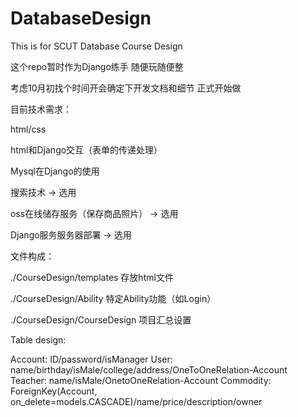 # DatabaseDesign
This is for SCUT Database Course Design

这个repo暂时作为Django练手 随便玩随便整

考虑10月初找个时间开会确定下开发文档和细节 正式开始做

目前技术需求：

html/css

html和Django交互（表单的传递处理）

Mysql在Django的使用

搜索技术 -> 选用

oss在线储存服务（保存商品照片） -> 选用

Django服务服务器部署 -> 选用


文件构成：

./CourseDesign/templates 存放html文件

./CourseDesign/Ability 特定Ability功能（如Login）

./CourseDesign/CourseDesign 项目汇总设置


Table design:

Account: ID/password/isManager
User: name/birthday/isMale/college/address/OneToOneRelation-Account
Teacher: name/isMale/OnetoOneRelation-Account
Commodity: ForeignKey(Account, on_delete=models.CASCADE)/name/price/description/owner
